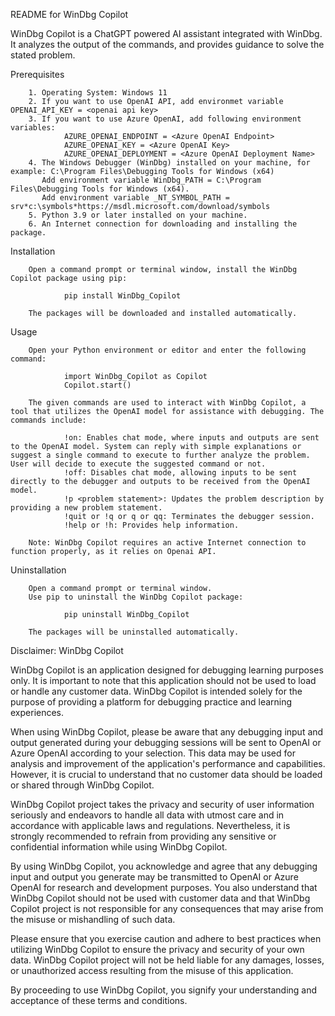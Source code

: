 README for WinDbg Copilot

WinDbg Copilot is a ChatGPT powered AI assistant integrated with WinDbg. It analyzes the output of the commands, and provides guidance to solve the stated problem.

Prerequisites

        1. Operating System: Windows 11
        2. If you want to use OpenAI API, add environmet variable OPENAI_API_KEY = <openai api key>
        3. If you want to use Azure OpenAI, add following environment variables:
                AZURE_OPENAI_ENDPOINT = <Azure OpenAI Endpoint>
                AZURE_OPENAI_KEY = <Azure OpenAI Key>
                AZURE_OPENAI_DEPLOYMENT = <Azure OpenAI Deployment Name>
        4. The Windows Debugger (WinDbg) installed on your machine, for example: C:\Program Files\Debugging Tools for Windows (x64)
           Add environment variable WinDbg_PATH = C:\Program Files\Debugging Tools for Windows (x64).
           Add environment variable _NT_SYMBOL_PATH = srv*c:\symbols*https://msdl.microsoft.com/download/symbols
        5. Python 3.9 or later installed on your machine.
        6. An Internet connection for downloading and installing the package.

Installation

        Open a command prompt or terminal window, install the WinDbg Copilot package using pip:

                pip install WinDbg_Copilot

        The packages will be downloaded and installed automatically.

Usage

        Open your Python environment or editor and enter the following command:

                import WinDbg_Copilot as Copilot
                Copilot.start()

        The given commands are used to interact with WinDbg Copilot, a tool that utilizes the OpenAI model for assistance with debugging. The commands include:

                !on: Enables chat mode, where inputs and outputs are sent to the OpenAI model. System can reply with simple explanations or suggest a single command to execute to further analyze the problem. User will decide to execute the suggested command or not.
                !off: Disables chat mode, allowing inputs to be sent directly to the debugger and outputs to be received from the OpenAI model.
                !p <problem statement>: Updates the problem description by providing a new problem statement.
                !quit or !q or q or qq: Terminates the debugger session.
                !help or !h: Provides help information.

        Note: WinDbg Copilot requires an active Internet connection to function properly, as it relies on Openai API.

Uninstallation

        Open a command prompt or terminal window.
        Use pip to uninstall the WinDbg Copilot package:

                pip uninstall WinDbg_Copilot

        The packages will be uninstalled automatically.

Disclaimer: WinDbg Copilot

WinDbg Copilot is an application designed for debugging learning purposes only. It is important to note that this application should not be used to load or handle any customer data. WinDbg Copilot is intended solely for the purpose of providing a platform for debugging practice and learning experiences.

When using WinDbg Copilot, please be aware that any debugging input and output generated during your debugging sessions will be sent to OpenAI or Azure OpenAI according to your selection. This data may be used for analysis and improvement of the application's performance and capabilities. However, it is crucial to understand that no customer data should be loaded or shared through WinDbg Copilot.

WinDbg Copilot project takes the privacy and security of user information seriously and endeavors to handle all data with utmost care and in accordance with applicable laws and regulations. Nevertheless, it is strongly recommended to refrain from providing any sensitive or confidential information while using WinDbg Copilot.

By using WinDbg Copilot, you acknowledge and agree that any debugging input and output you generate may be transmitted to OpenAI or Azure OpenAI for research and development purposes. You also understand that WinDbg Copilot should not be used with customer data and that WinDbg Copilot project is not responsible for any consequences that may arise from the misuse or mishandling of such data.

Please ensure that you exercise caution and adhere to best practices when utilizing WinDbg Copilot to ensure the privacy and security of your own data. WinDbg Copilot project will not be held liable for any damages, losses, or unauthorized access resulting from the misuse of this application.

By proceeding to use WinDbg Copilot, you signify your understanding and acceptance of these terms and conditions.